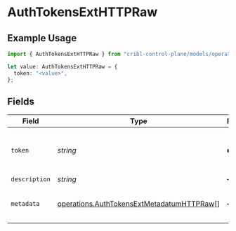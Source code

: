 # AuthTokensExtHTTPRaw

## Example Usage

```typescript
import { AuthTokensExtHTTPRaw } from "cribl-control-plane/models/operations";

let value: AuthTokensExtHTTPRaw = {
  token: "<value>",
};
```

## Fields

| Field                                                                                                  | Type                                                                                                   | Required                                                                                               | Description                                                                                            |
| ------------------------------------------------------------------------------------------------------ | ------------------------------------------------------------------------------------------------------ | ------------------------------------------------------------------------------------------------------ | ------------------------------------------------------------------------------------------------------ |
| `token`                                                                                                | *string*                                                                                               | :heavy_check_mark:                                                                                     | Shared secret to be provided by any client (Authorization: <token>)                                    |
| `description`                                                                                          | *string*                                                                                               | :heavy_minus_sign:                                                                                     | N/A                                                                                                    |
| `metadata`                                                                                             | [operations.AuthTokensExtMetadatumHTTPRaw](../../models/operations/authtokensextmetadatumhttpraw.md)[] | :heavy_minus_sign:                                                                                     | Fields to add to events referencing this token                                                         |
